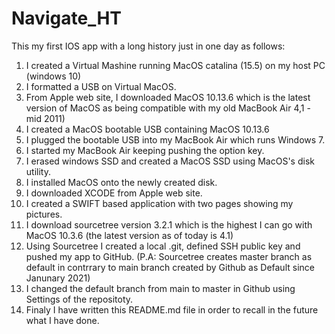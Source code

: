 # Navigate_HT
This my first IOS app with a long history just in one day as follows:
1) I created a Virtual Mashine running MacOS catalina (15.5) on my host PC (windows 10)
2) I formatted a USB on Virtual MacOS.
3) From Apple web site, I downloaded MacOS 10.13.6 which is the latest version of MacOS 
   as being compatible with my old MacBook Air 4,1 - mid 2011)
4) I created a MacOS bootable USB containing MacOS 10.13.6
5) I plugged the bootable USB into my MacBook Air which runs Windows 7.
6) I started my MacBook Air keeping pushing the option key.
7) I erased windows SSD and created a MacOS SSD using MacOS's disk utility.
8) I installed MacOS onto the newly created disk.
9) I downloaded XCODE from Apple web site.
10) I created a SWIFT based application with two pages showing my pictures.
11) I download sourcetree version 3.2.1 which is the highest I can go with MacOS 10.3.6 (the latest version as of today is 4.1)
12) Using Sourcetree I created a local .git, defined SSH public key and pushed my app to GitHub.
    (P.A: Sourcetree creates master branch as default in contrrary to main branch created by Github as Default since Janunary 2021)
13) I changed the default branch from main to master in Github using Settings of the repositoty.
14) Finaly I have written this README.md file in order to recall in the future what I have done.
